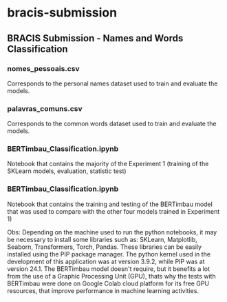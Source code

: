# bracis-submission
## BRACIS Submission - Names and Words Classification

### nomes_pessoais.csv
Corresponds to the personal names dataset used to train and evaluate the models.

### palavras_comuns.csv
Corresponds to the common words dataset used to train and evaluate the models.

### BERTimbau_Classification.ipynb
Notebook that contains the majority of the Experiment 1 (training of the SKLearn models, evaluation, statistic test)

### BERTimbau_Classification.ipynb
Notebook that contains the  training and testing of the BERTimbau model that was used to compare with the other four models trained in Experiment 1)

Obs: Depending on the machine used to run the python notebooks, it may be necessary to install some libraries such as: SKLearn, Matplotlib, Seaborn, Transformers, Torch, Pandas. These libraries can be easily installed using the PIP package manager. The python kernel used in the development of this application was at version 3.9.2, while PIP was at version 24.1. The BERTimbau model doesn't require, but it benefits a lot from the use of a Graphic Processing Unit (GPU), thats why the tests with BERTimbau were done on Google Colab cloud platform for its free GPU resources, that improve performance in machine learning activities.

